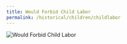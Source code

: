 ```yaml
---
title: Would Forbid Child Labor
permalink: /historical/children/childlabor
---
```


![Would Forbid Child Labor](/img/historical/children/childlabor/1908-child.jpg)
